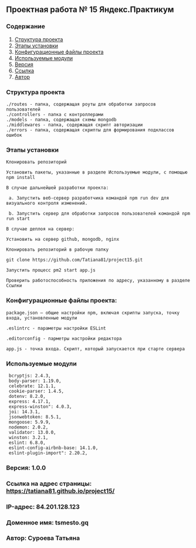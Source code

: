 ## Проектная работа № 15 Яндекс.Практикум

### Содержание
1. [Структура проекта](#structure)
2. [Этапы установки](#install)
3. [Конфигурационные файлы проекта](#config)
4. [Используемые модули](#modules)
5. [Версия](#version)
6. [Ссылка](#link)
7. [Автор](#author)


<a name='#structure'></a>
### Структура проекта
    ./routes - папка, содержащая роуты для обработки запросов пользователей
    ./controllers - папка с контроллерами
    ./models - папка, содержащая схемы mongodb
    ./middlewares - папка, содержащая скрипт авторизации
    ./errors - папка, содержащая скрипты для формирования подклассов ошибок


<a name='#install'></a>
### Этапы установки
    Клонировать репозиторий
    
    Установить пакеты, указанные в разделе Используемые модули, с помощью npm install

    В случае дальнейшей разработки проекта:

     a. Запустить веб-сервер разработчика командой npm run dev для визуального контроля изменений.

     b. Запустить сервер для обработки запросов пользователей командой npm run start
    
    В случае деплоя на сервер:
    
    Установить на сервер github, mongodb, nginx
    
    Клонировать репозиторий в рабочую папку 

    git clone https://github.com/Tatiana81/project15.git 

    Запустить процесс pm2 start app.js
    
    Проверить работоспособность приложения по адресу, указанному в разделе Ссылки
    

<a name='config'></a>
### Конфигурационные файлы проекта:

    package.json – общие настройки npm, включая скрипты запуска, точку входа, установленные модули
    
    .eslintrc - параметры настройки ESLint
    
    .editorconfig - парметры настройки редактора

    app.js - точка входа. Скрипт, который запускается при старте сервера


<a name='modules'></a>
### Используемые модули
     bcryptjs: 2.4.3,
     body-parser: 1.19.0,
     celebrate: 12.1.1,
     cookie-parser: 1.4.5,
     dotenv: 8.2.0,
     express: 4.17.1,
     express-winston": 4.0.3,
     joi: 14.3.1,
     jsonwebtoken: 8.5.1,
     mongoose: 5.9.9,
     nodemon: 2.0.2,
     validator: 13.0.0,
     winston: 3.2.1,
     eslint: 6.8.0,
     eslint-config-airbnb-base: 14.1.0,
     eslint-plugin-import": 2.20.2,

<a name='version'></a>
### Версия: 1.0.0

<a name='link'></a>
### Ссылка на адрес страницы: https://tatiana81.github.io/project15/
### IP-адрес: 84.201.128.123
### Доменное имя: tsmesto.gq


<a name='author'></a>
### Автор: Суроева Татьяна
